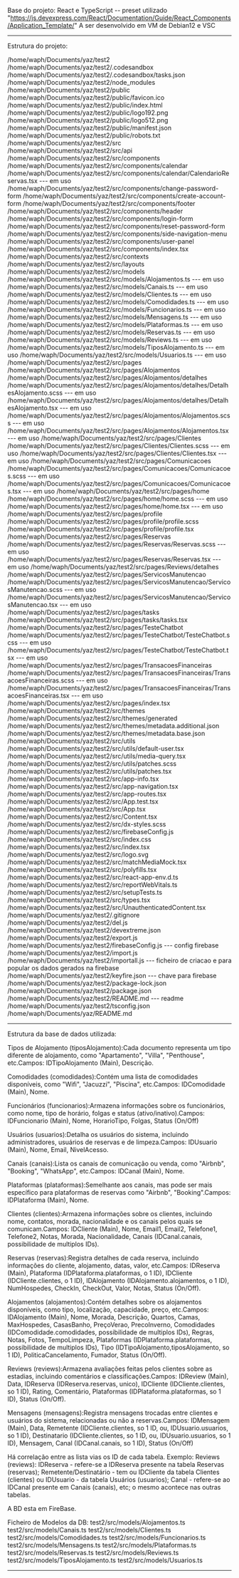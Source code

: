 Base do projeto: React e TypeScript -- preset utilizado "https://js.devexpress.com/React/Documentation/Guide/React_Components/Application_Template/"
A ser desenvolvido em VM de Debian12 e VSC

-------------------------------------------------
Estrutura do projeto:

/home/waph/Documents/yaz/test2
/home/waph/Documents/yaz/test2/.codesandbox
/home/waph/Documents/yaz/test2/.codesandbox/tasks.json
/home/waph/Documents/yaz/test2/node_modules
/home/waph/Documents/yaz/test2/public
/home/waph/Documents/yaz/test2/public/favicon.ico
/home/waph/Documents/yaz/test2/public/index.html
/home/waph/Documents/yaz/test2/public/logo192.png
/home/waph/Documents/yaz/test2/public/logo512.png
/home/waph/Documents/yaz/test2/public/manifest.json
/home/waph/Documents/yaz/test2/public/robots.txt
/home/waph/Documents/yaz/test2/src
/home/waph/Documents/yaz/test2/src/api
/home/waph/Documents/yaz/test2/src/components
/home/waph/Documents/yaz/test2/src/components/calendar
/home/waph/Documents/yaz/test2/src/components/calendar/CalendarioReservas.tsx --- em uso
/home/waph/Documents/yaz/test2/src/components/change-password-form
/home/waph/Documents/yaz/test2/src/components/create-account-form
/home/waph/Documents/yaz/test2/src/components/footer
/home/waph/Documents/yaz/test2/src/components/header
/home/waph/Documents/yaz/test2/src/components/login-form
/home/waph/Documents/yaz/test2/src/components/reset-password-form
/home/waph/Documents/yaz/test2/src/components/side-navigation-menu
/home/waph/Documents/yaz/test2/src/components/user-panel
/home/waph/Documents/yaz/test2/src/components/index.tsx
/home/waph/Documents/yaz/test2/src/contexts
/home/waph/Documents/yaz/test2/src/layouts
/home/waph/Documents/yaz/test2/src/models
/home/waph/Documents/yaz/test2/src/models/Alojamentos.ts --- em uso
/home/waph/Documents/yaz/test2/src/models/Canais.ts --- em uso
/home/waph/Documents/yaz/test2/src/models/Clientes.ts --- em uso
/home/waph/Documents/yaz/test2/src/models/Comodidades.ts --- em uso
/home/waph/Documents/yaz/test2/src/models/Funcionarios.ts --- em uso
/home/waph/Documents/yaz/test2/src/models/Mensagens.ts --- em uso
/home/waph/Documents/yaz/test2/src/models/Plataformas.ts --- em uso
/home/waph/Documents/yaz/test2/src/models/Reservas.ts --- em uso
/home/waph/Documents/yaz/test2/src/models/Reviews.ts --- em uso
/home/waph/Documents/yaz/test2/src/models/TiposAlojamento.ts --- em uso
/home/waph/Documents/yaz/test2/src/models/Usuarios.ts --- em uso
/home/waph/Documents/yaz/test2/src/pages
/home/waph/Documents/yaz/test2/src/pages/Alojamentos
/home/waph/Documents/yaz/test2/src/pages/Alojamentos/detalhes
/home/waph/Documents/yaz/test2/src/pages/Alojamentos/detalhes/DetalhesAlojamento.scss --- em uso
/home/waph/Documents/yaz/test2/src/pages/Alojamentos/detalhes/DetalhesAlojamento.tsx --- em uso
/home/waph/Documents/yaz/test2/src/pages/Alojamentos/Alojamentos.scss --- em uso
/home/waph/Documents/yaz/test2/src/pages/Alojamentos/Alojamentos.tsx --- em uso
/home/waph/Documents/yaz/test2/src/pages/Clientes
/home/waph/Documents/yaz/test2/src/pages/Clientes/Clientes.scss --- em uso
/home/waph/Documents/yaz/test2/src/pages/Clientes/Clientes.tsx --- em uso
/home/waph/Documents/yaz/test2/src/pages/Comunicacoes
/home/waph/Documents/yaz/test2/src/pages/Comunicacoes/Comunicacoes.scss --- em uso
/home/waph/Documents/yaz/test2/src/pages/Comunicacoes/Comunicacoes.tsx --- em uso
/home/waph/Documents/yaz/test2/src/pages/home
/home/waph/Documents/yaz/test2/src/pages/home/home.scss --- em uso
/home/waph/Documents/yaz/test2/src/pages/home/home.tsx --- em uso
/home/waph/Documents/yaz/test2/src/pages/profile
/home/waph/Documents/yaz/test2/src/pages/profile/profile.scss
/home/waph/Documents/yaz/test2/src/pages/profile/profile.tsx
/home/waph/Documents/yaz/test2/src/pages/Reservas
/home/waph/Documents/yaz/test2/src/pages/Reservas/Reservas.scss --- em uso
/home/waph/Documents/yaz/test2/src/pages/Reservas/Reservas.tsx --- em uso
/home/waph/Documents/yaz/test2/src/pages/Reviews/detalhes
/home/waph/Documents/yaz/test2/src/pages/ServicosManutencao
/home/waph/Documents/yaz/test2/src/pages/ServicosManutencao/ServicosManutencao.scss --- em uso
/home/waph/Documents/yaz/test2/src/pages/ServicosManutencao/ServicosManutencao.tsx --- em uso
/home/waph/Documents/yaz/test2/src/pages/tasks
/home/waph/Documents/yaz/test2/src/pages/tasks/tasks.tsx
/home/waph/Documents/yaz/test2/src/pages/TesteChatbot
/home/waph/Documents/yaz/test2/src/pages/TesteChatbot/TesteChatbot.scss --- em uso
/home/waph/Documents/yaz/test2/src/pages/TesteChatbot/TesteChatbot.tsx --- em uso
/home/waph/Documents/yaz/test2/src/pages/TransacoesFinanceiras
/home/waph/Documents/yaz/test2/src/pages/TransacoesFinanceiras/TransacoesFinanceiras.scss --- em uso
/home/waph/Documents/yaz/test2/src/pages/TransacoesFinanceiras/TransacoesFinanceiras.tsx --- em uso
/home/waph/Documents/yaz/test2/src/pages/index.tsx 
/home/waph/Documents/yaz/test2/src/themes
/home/waph/Documents/yaz/test2/src/themes/generated
/home/waph/Documents/yaz/test2/src/themes/metadata.additional.json
/home/waph/Documents/yaz/test2/src/themes/metadata.base.json
/home/waph/Documents/yaz/test2/src/utils
/home/waph/Documents/yaz/test2/src/utils/default-user.tsx
/home/waph/Documents/yaz/test2/src/utils/media-query.tsx
/home/waph/Documents/yaz/test2/src/utils/patches.scss
/home/waph/Documents/yaz/test2/src/utils/patches.tsx
/home/waph/Documents/yaz/test2/src/app-info.tsx
/home/waph/Documents/yaz/test2/src/app-navigation.tsx
/home/waph/Documents/yaz/test2/src/app-routes.tsx
/home/waph/Documents/yaz/test2/src/App.test.tsx
/home/waph/Documents/yaz/test2/src/App.tsx
/home/waph/Documents/yaz/test2/src/Content.tsx
/home/waph/Documents/yaz/test2/src/dx-styles.scss
/home/waph/Documents/yaz/test2/src/firebaseConfig.js
/home/waph/Documents/yaz/test2/src/index.css
/home/waph/Documents/yaz/test2/src/index.tsx
/home/waph/Documents/yaz/test2/src/logo.svg
/home/waph/Documents/yaz/test2/src/matchMediaMock.tsx
/home/waph/Documents/yaz/test2/src/polyfills.tsx
/home/waph/Documents/yaz/test2/src/react-app-env.d.ts
/home/waph/Documents/yaz/test2/src/reportWebVitals.ts
/home/waph/Documents/yaz/test2/src/setupTests.ts
/home/waph/Documents/yaz/test2/src/types.tsx
/home/waph/Documents/yaz/test2/src/UnauthenticatedContent.tsx
/home/waph/Documents/yaz/test2/.gitignore
/home/waph/Documents/yaz/test2/del.js
/home/waph/Documents/yaz/test2/devextreme.json
/home/waph/Documents/yaz/test2/export.js
/home/waph/Documents/yaz/test2/firebaseConfig.js --- config firebase
/home/waph/Documents/yaz/test2/import.js
/home/waph/Documents/yaz/test2/importall.js --- ficheiro de criacao e para popular os dados gerados na firebase
/home/waph/Documents/yaz/test2/keyfire.json --- chave para firebase
/home/waph/Documents/yaz/test2/package-lock.json
/home/waph/Documents/yaz/test2/package.json
/home/waph/Documents/yaz/test2/README.md --- readme
/home/waph/Documents/yaz/test2/tsconfig.json
/home/waph/Documents/yaz/README.md

---------------------------------------------------------------------------
Estrutura da base de dados utilizada:

Tipos de Alojamento (tiposAlojamento):Cada documento representa um tipo diferente de alojamento, como "Apartamento", "Villa", "Penthouse", etc.Campos: IDTipoAlojamento (Main), Descrição.

Comodidades (comodidades):Contém uma lista de comodidades disponíveis, como "Wifi", "Jacuzzi", "Piscina", etc.Campos: IDComodidade (Main), Nome.

Funcionários (funcionarios):Armazena informações sobre os funcionários, como nome, tipo de horário, folgas e status (ativo/inativo).Campos: IDFuncionario (Main), Nome, HorarioTipo, Folgas, Status (On/Off)

Usuários (usuarios):Detalha os usuários do sistema, incluindo administradores, usuários de reservas e de limpeza.Campos: IDUsuario (Main), Nome, Email, NivelAcesso.

Canais (canais):Lista os canais de comunicação ou venda, como "Airbnb", "Booking", "WhatsApp", etc.Campos: IDCanal (Main), Nome.

Plataformas (plataformas):Semelhante aos canais, mas pode ser mais específico para plataformas de reservas como "Airbnb", "Booking".Campos: IDPlataforma (Main), Nome.

Clientes (clientes):Armazena informações sobre os clientes, incluindo nome, contatos, morada, nacionalidade e os canais pelos quais se comunicam.Campos: IDCliente (Main), Nome, Email1, Email2, Telefone1, Telefone2, Notas, Morada, Nacionalidade, Canais (IDCanal.canais, possibilidade de multiplos IDs).

Reservas (reservas):Registra detalhes de cada reserva, incluindo informações do cliente, alojamento, datas, valor, etc.Campos: IDReserva (Main), Plataforma (IDPlataforma.plataformas, o 1 ID), IDCliente (IDCliente.clientes, o 1 ID), IDAlojamento (IDAlojamento.alojamentos, o 1 ID), NumHospedes, CheckIn, CheckOut, Valor, Notas, Status (On/Off).

Alojamentos (alojamentos):Contém detalhes sobre os alojamentos disponíveis, como tipo, localização, capacidade, preço, etc.Campos: IDAlojamento (Main), Nome, Morada, Descrição, Quartos, Camas, MaxHospedes, CasasBanho, PreçoVerao, PrecoInverno, Comodidades (IDComodidade.comodidades, possibilidade de multiplos IDs), Regras, Notas, Fotos, TempoLimpeza, Plataformas (IDPlataforma.plataformas, possibilidade de multiplos IDs), Tipo (IDTipoAlojamento,tiposAlojamento, so 1 ID), PoliticaCancelamento, Fumador, Status (On/Off).

Reviews (reviews):Armazena avaliações feitas pelos clientes sobre as estadias, incluindo comentários e classificações.Campos: IDReview (Main), Data, IDReserva (IDReserva.reservas, unico), IDCliente (IDCliente.clientes, so 1 ID), Rating, Comentário, Plataformas (IDPlataforma.plataformas, so 1 ID), Status (On/Off).

Mensagens (mensagens):Registra mensagens trocadas entre clientes e usuários do sistema, relacionadas ou não a reservas.Campos: IDMensagem (Main), Data, Remetente (IDCliente.clientes, so 1 ID, ou, IDUsuario.usuarios, so 1 ID), Destinatario (IDCliente.clientes, so 1 ID, ou, IDUsuario.usuarios, so 1 ID), Mensagem, Canal (IDCanal.canais,  so 1 ID), Status (On/Off)


Há correlação entre as lista vias os ID de cada tabela.
Exemplo:
Reviews (reviews): IDReserva - refere-se a IDReserva presente na tabela Reservas (reservas); Remetente/Destinatário - tem ou IDCliente da tabela Clientes (clientes) ou IDUsuario - da tabela Usuários (usuarios); Canal - refere-se ao IDCanal presente em Canais (canais), etc; o mesmo acontece nas outras tabelas.



A BD esta em FireBase.


Ficheiro de Modelos da DB:
test2/src/models/Alojamentos.ts
test2/src/models/Canais.ts
test2/src/models/Clientes.ts
test2/src/models/Comodidades.ts
test2/src/models/Funcionarios.ts
test2/src/models/Mensagens.ts
test2/src/models/Plataformas.ts
test2/src/models/Reservas.ts
test2/src/models/Reviews.ts
test2/src/models/TiposAlojamento.ts
test2/src/models/Usuarios.ts


----------------------------------------------------------